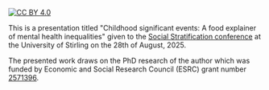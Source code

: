 [![CC BY 4.0][cc-by-shield]][cc-by]

This is a presentation titled "Childhood significant events: A food explainer of mental health inequalities" given to the [Social Stratification conference](https://www.camsis.stir.ac.uk/stratif/index.html) at the University of Stirling on the 28th of August, 2025.

The presented work draws on the PhD research of the author which was funded by Economic and Social Research Council (ESRC) grant number [2571396](https://app.dimensions.ai/details/grant/grant.9946192).

[cc-by]: http://creativecommons.org/licenses/by/4.0/
[cc-by-shield]: https://img.shields.io/badge/License-CC%20BY%204.0-lightgrey.svg
